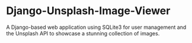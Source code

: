 # Django-Unsplash-Image-Viewer
 A Django-based web application using SQLite3 for user management and the Unsplash API to showcase a stunning collection of images.
